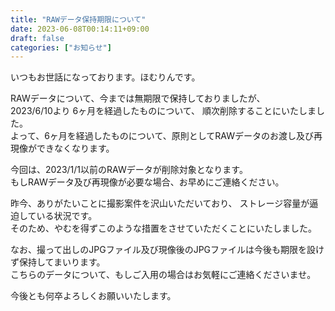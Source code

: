 ```yaml
---
title: "RAWデータ保持期限について"
date: 2023-06-08T00:14:11+09:00
draft: false
categories: ["お知らせ"]
---
```


いつもお世話になっております。ほむりんです。

RAWデータについて、今までは無期限で保持しておりましたが、  
2023/6/10より 6ヶ月を経過したものについて、
順次削除することにいたしました。  
よって、6ヶ月を経過したものについて、原則としてRAWデータのお渡し及び再現像ができなくなります。

今回は、2023/1/1以前のRAWデータが削除対象となります。  
もしRAWデータ及び再現像が必要な場合、お早めにご連絡ください。

昨今、ありがたいことに撮影案件を沢山いただいており、
ストレージ容量が逼迫している状況です。  
そのため、やむを得ずこのような措置をさせていただくことにいたしました。

なお、撮って出しのJPGファイル及び現像後のJPGファイルは今後も期限を設けず保持してまいります。  
こちらのデータについて、もしご入用の場合はお気軽にご連絡くださいませ。

今後とも何卒よろしくお願いいたします。